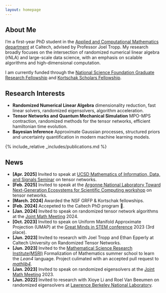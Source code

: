```yaml
---
layout: homepage
---
```

<!-- <a href="/blog/" class="btn btn-sm z-depth-0" role="button" style="font-size:20px;">Blog</a> -->

## About Me
I’m a first-year PhD student in the [Applied and Computational Mathematics department](https://www.cms.caltech.edu/academics/grad/grad_acm) at Caltech, advised by Professor Joel Tropp. My research broadly focuses on the intersection of randomized numerical linear algebra (rNLA) and large-scale data science, with an emphasis on scalable algorithms and high-dimensional computation. 

I am currently funded through the [National Science Foundation Graduate Research Fellowship](https://www.nsfgrfp.org) and [Kortschak Scholars Fellowship](https://www.cms.caltech.edu/research/kortschak-scholars).

## Research Interests

- **Randomized Numerical Linear Algebra** dimensionality reduction, fast linear solvers, randomized eigensolvers, algorithm acceleration.
- **Tensor Networks and Quantum Mechanical Simulation** MPO-MPS contraction, randomized methods for the tensor networks, efficient hamiltonian time evolution.
- **Bayesian Inference** Approximate Gaussian processes, structured priors and uncertainty quantification in modern machine learning models.

{% include_relative _includes/publications.md %}
## News
- **[Apr. 2025]** Invited to speak at [UCSD Mathematics of Information, Data, and Signals Seminar](https://sites.google.com/ucsd.edu/ucsd-minds/home) on tensor networks.
- **[Feb. 2025]** Invited to speak at the [Argonne National Laboratory Toward Next-Generation Ecosystems for Scientific Computing workshop](https://events.cels.anl.gov/event/602/registrations/268/) on tensor networks.
- **[March. 2024]** Awarded the NSF GRFP & Kortschak fellowships.
- **[Feb. 2024]** Accepeted to the Caltech PhD program 🎉.
- **[Jan. 2024]** Invited to speak on randomized tensor network algorithms at the [Joint Math Meeting](https://jointmathematicsmeetings.org/jmm) 2024.
- **[Oct. 2023]** Invited to speak on Uniform Manifold Approximate Projection (UMAP) at the [Great Minds in STEM conference](https://greatmindsinstem.org/) 2023 (3rd place).
- **[Jun. 2023]** Invited to research with Joel Tropp and Ethan Epperly at Caltech University on Randomized Tensor Networks.
- **[Jun. 2023]** Invited to the [Mathematical Science Research Institute(MSRI)](https://www.slmath.org) Formalization of Mathematics summer school to learn the *Lean4* language. Project culimated with an accepted pull request to [*mathlib4*](https://github.com/leanprover-community/mathlib4).
- **[Jan. 2023]** Invited to speak on randomized eigensolvers at the [Joint Math Meeting](https://jointmathematicsmeetings.org/jmm) 2023.
- **[Jun. 2022]** Invited to research with Xioye Li and Roel Van Beeumen on randomized eigensolvers at [Lawrence Berkeley National Laboratory](https://crd.lbl.gov/divisions/amcr/computational-science-dept/).

<!-- {% include_relative _includes/projects.md %} -->
<!-- {% include_relative _includes/services.md %} -->

